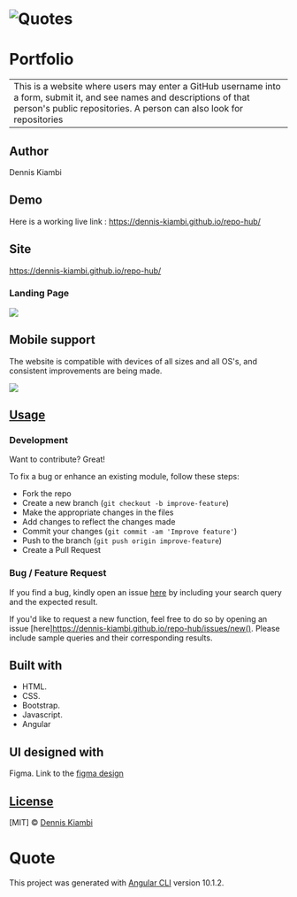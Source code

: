 # ![Quotes](https://dennis-kiambi.github.io/repo-hub/)
# Portfolio
<table>
<tr>
<td>
 This is a website where users may enter a GitHub username into a form, submit it, and see names and descriptions of that person's public repositories. A person can also look for repositories
</td>
</tr>
</table>

## Author
Dennis Kiambi

## Demo
Here is a working live link :  https://dennis-kiambi.github.io/repo-hub/


## Site
https://dennis-kiambi.github.io/repo-hub/

### Landing Page

![](https://dennis-kiambi.github.io/repo-hub/)

## Mobile support
The website is compatible with devices of all sizes and all OS's, and consistent improvements are being made.

![](https://dennis-kiambi.github.io/repo-hub/)




## [Usage](https://dennis-kiambi.github.io/repo-hub/) 

### Development
Want to contribute? Great!

To fix a bug or enhance an existing module, follow these steps:

- Fork the repo
- Create a new branch (`git checkout -b improve-feature`)
- Make the appropriate changes in the files
- Add changes to reflect the changes made
- Commit your changes (`git commit -am 'Improve feature'`)
- Push to the branch (`git push origin improve-feature`)
- Create a Pull Request 

### Bug / Feature Request

If you find a bug, kindly open an issue [here](https://dennis-kiambi.github.io/repo-hub/) by including your search query and the expected result.

If you'd like to request a new function, feel free to do so by opening an issue [here]https://dennis-kiambi.github.io/repo-hub/issues/new(). Please include sample queries and their corresponding results.


## Built with 

- HTML.
- CSS.
- Bootstrap.
- Javascript.
- Angular

## UI designed with
Figma. Link to the [figma design](https://www.figma.com/file/bZ5z3WxSjX6m01ox4D8bEt/Untitled?node-id=0%3A1)


## [License](https://github.com/Dennis-Kiambi/repo-hub/blob/master/LICENSE.md)

[MIT] © [Dennis Kiambi ](https://github.com/Dennis-Kiambi/repo-hub/blob/master/LICENSE.md)


# Quote

This project was generated with [Angular CLI](https://github.com/angular/angular-cli) version 10.1.2.

